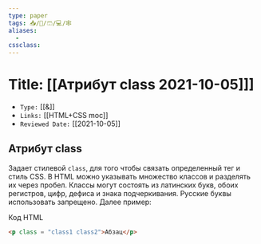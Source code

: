 ```yaml
---
type: paper
tags: 📥️/📜️/🩳/💻/🕸
aliases:
  - 
cssclass: 
---
```




# Title: **[[Атрибут class 2021-10-05]]]**
- `Type:` [[&]]
- `Links:` [[HTML+CSS moc]]
- `Reviewed Date:` [[2021-10-05]]

## Атрибут class

Задает стилевой `class`, для того чтобы связать определенный тег и стиль CSS. В HTML можно указывать множество классов и разделять их через пробел. Классы могут состоять из латинских букв, обоих регистров, цифр, дефиса и знака подчеркивания. Русские буквы использовать запрещено. Далее пример:

Код HTML

```html
<p class = "class1 class2">Абзац</p>
```